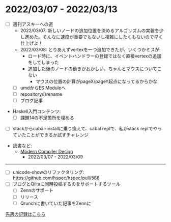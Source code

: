 # 2022/03/07 - 2022/03/13

- [ ] 週刊アスキーへの道
    - 2022/03/07: 新しいノードの追加位置を決めるアルゴリズムの実装を少し進めた。そんなに速度が重要でもないし複雑にしたくもないので早く仕上げよ！
    - 2022/03/08: とりあえずvertexを一つ追加できたが、いくつかミスが:
        - ロード時に、イベントハンドラーの登録ではなく直接vertexの追加をしてしまった
        - 追加した後のノードの動きがおかしい。ちゃんとマウスについてこない
            - マウスの位置の計算がpageX/pageY起点になってるからかな
    - [ ] umdからES Moduleへ
    - [ ] repositoryのrename
    - [ ] ブログ記事
- Haskell入門コンテンツ:
    - [ ] 課題14の不足箇所を埋める
- [ ] stackからcabal-installに乗り換えて、cabal replで、私がstack replでやっていたことができるか試すチャレンジ
- 読書など:
    - [Modern Compiler Design](https://www.springer.com/jp/book/9781461446989)
        - 2022/03/07 - 2022/03/09

------

- [ ] unicode-showのリファクタリング: <https://github.com/hspec/hspec/pull/588>
- [ ] ブログとQiitaに同時投稿するのをサポートするツール
    - [ ] Zennのサポート
    - [ ] リリース
    - [ ] Qrunchに書いていた記事をZennに

[先週の記録はこちら](https://github.com/igrep/daily-commits/blob/667f4a0598804e796e564704f310cd595465016b/yesterday.md)
